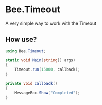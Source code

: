 # Bee.Timeout
A very simple way to work with the Timeout

## How use?

```csharp
using Bee.Timeout;

static void Main(string[] args)
{
	Timeout.run(15000, callback);
}

private void callback()
{
    MessageBox.Show("Completed");
}
```
